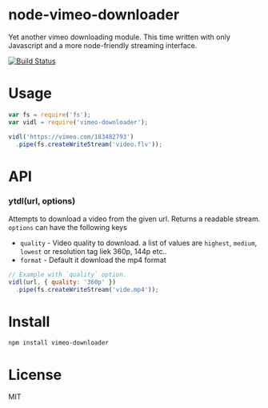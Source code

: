 # node-vimeo-downloader

Yet another vimeo downloading module. This time written with only Javascript and a more node-friendly streaming interface.

[![Build Status](https://secure.travis-ci.org/fent/node-ytdl-core.svg)](http://travis-ci.org/sub2u/node-ytdl-core)



# Usage

```js
var fs = require('fs');
var vidl = require('vimeo-downloader');

vidl('https://vimeo.com/183482793')
  .pipe(fs.createWriteStream('video.flv'));
```


# API
### ytdl(url, options)

Attempts to download a video from the given url. Returns a readable stream. `options` can have the following keys

* `quality` - Video quality to download. a list of values are `highest`, `medium`, `lowest` or  resolution tag liek 360p, 144p etc..
* `format` - Default it download the mp4 format

```js
// Example with `quality` option.
vidl(url, { quality: '360p' })
  .pipe(fs.createWriteStream('vide.mp4'));
```


# Install

    npm install vimeo-downloader


# License
MIT
